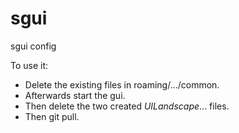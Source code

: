 # sgui
sgui config

To use it:
* Delete the existing files in roaming/.../common.
* Afterwards start the gui.
* Then delete the two created *UILandscape*... files.
* Then git pull.


